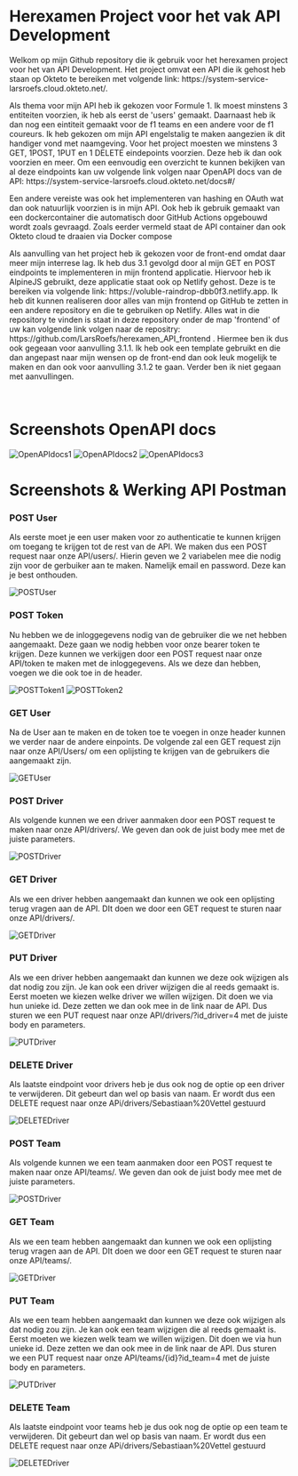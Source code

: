 <h1>Herexamen Project voor het vak API Development</h1>
<p>Welkom op mijn Github repository die ik gebruik voor het herexamen project voor het van API Development. Het project omvat een API die ik gehost heb staan op Okteto te bereiken met volgende link: https://system-service-larsroefs.cloud.okteto.net/.</p>
<p>Als thema voor mijn API heb ik gekozen voor Formule 1. Ik moest minstens 3 entiteiten voorzien, ik heb als eerst de 'users' gemaakt. Daarnaast heb ik dan nog een eintiteit gemaakt voor de f1 teams en een andere voor de f1 coureurs. Ik heb gekozen om mijn API engelstalig te maken aangezien ik dit handiger vond met naamgeving. Voor het project moesten we minstens 3 GET, 1POST, 1PUT en 1 DELETE eindepoints voorzien. Deze heb ik dan ook voorzien en meer. Om een eenvoudig een overzicht te kunnen bekijken van al deze eindpoints kan uw volgende link volgen naar OpenAPI docs van de API: https://system-service-larsroefs.cloud.okteto.net/docs#/</p>
<p>Een andere vereiste was ook het implementeren van hashing en OAuth wat dan ook natuurlijk voorzien is in mijn API. Ook heb ik gebruik gemaakt van een dockercontainer die automatisch door GitHub Actions opgebouwd wordt zoals gevraagd. Zoals eerder vermeld staat de API container dan ook Okteto cloud te draaien via Docker compose</p>
<p>Als aanvulling van het project heb ik gekozen voor de front-end omdat daar meer mijn interrese lag. Ik heb dus 3.1 gevolgd door al mijn GET en POST eindpoints te implementeren in mijn frontend applicatie. Hiervoor heb ik AlpineJS gebruikt, deze applicatie staat ook op Netlify gehost. Deze is te bereiken via volgende link: https://voluble-raindrop-dbb0f3.netlify.app. Ik heb dit kunnen realiseren door alles van mijn frontend op GitHub te zetten in een andere repository en die te gebruiken op Netlify. Alles wat in die repository te vinden is staat in deze repository onder de map 'frontend' of uw kan volgende link volgen naar de repositry: https://github.com/LarsRoefs/herexamen_API_frontend . Hiermee ben ik dus ook gegeaan voor aanvulling 3.1.1. Ik heb ook een template gebruikt en die dan angepast naar mijn wensen op de front-end dan ook leuk mogelijk te maken en dan ook voor aanvulling 3.1.2 te gaan. Verder ben ik niet gegaan met aanvullingen.</p>
<br>
<h1>Screenshots OpenAPI docs</h1>

![OpenAPIdocs1](https://drive.google.com/uc?export=view&id=1njpqlGGowTSTsLIBKxK6iudZFqbwLyPt)
![OpenAPIdocs2](https://drive.google.com/uc?export=view&id=1MPA538JUUWahw2BSUyfnUds9hjs15Juq)
![OpenAPIdocs3](https://drive.google.com/uc?export=view&id=1ISgaDcL97mJPE_9SV3JD7EVMWSH-xube)

<h1>Screenshots & Werking API Postman</h1>
<h3>POST User</h3>
<p>Als eerste moet je een user maken voor zo authenticatie te kunnen krijgen om toegang te krijgen tot de rest van de API. We maken dus een POST request naar onze API/users/. Hierin geven we 2 variabelen mee die nodig zijn voor de gerbuiker aan te maken. Namelijk email en password. Deze kan je best onthouden.</p>

![POSTUser](https://drive.google.com/uc?export=view&id=1bLoafsoAIbz3_Gea4kMClYhJ0e95sa-x)

<h3>POST Token</h3>
<p>Nu hebben we de inloggegevens nodig van de gebruiker die we net hebben aangemaakt. Deze gaan we nodig hebben voor onze bearer token te krijgen. Deze kunnen we verkijgen door een POST request naar onze API/token te maken met de inloggegevens. Als we deze dan hebben, voegen we die ook toe in de header.</p>

![POSTToken1](https://drive.google.com/uc?export=view&id=1UvQkhqlYrqerGyxMpoPyRkeYUAQDvs-v)
![POSTToken2](https://drive.google.com/uc?export=view&id=1FQAUWmmZJzl-0wAHlN_TBSRo3HWu9o8K)

<h3>GET User</h3>
<p>Na de User aan te maken en de token toe te voegen in onze header kunnen we verder naar de andere einpoints. De volgende zal een GET request zijn naar onze API/Users/ om een oplijsting te krijgen van de gebruikers die aangemaakt zijn.</p>

![GETUser](https://drive.google.com/uc?export=view&id=1oe8es3MgcffY0Zh58b0cF2u7z0V54bEK)

<h3>POST Driver</h3>
<p>Als volgende kunnen we een driver aanmaken door een POST request te maken naar onze API/drivers/. We geven dan ook de juist body mee met de juiste parameters.</p>

![POSTDriver](https://drive.google.com/uc?export=view&id=1OrzYOU514G-EyDLiqp_yyRbFJOt_Oej4)

<h3>GET Driver</h3>
<p>Als we een driver hebben aangemaakt dan kunnen we ook een oplijsting terug vragen aan de API. DIt doen we door een GET request te sturen naar onze API/drivers/.</p>

![GETDriver](https://drive.google.com/uc?export=view&id=1oHSkpYfQC5j5NgSvkQCYqLF6JQMzLWqN)

<h3>PUT Driver</h3>
<p>Als we een driver hebben aangemaakt dan kunnen we deze ook wijzigen als dat nodig zou zijn. Je kan ook een driver wijzigen die al reeds gemaakt is. Eerst moeten we kiezen welke driver we willen wijzigen. Dit doen we via hun unieke id. Deze zetten we dan ook mee in de link naar de API. Dus sturen we een PUT request naar onze API/drivers/?id_driver=4 met de juiste body en parameters.</p>

![PUTDriver](https://drive.google.com/uc?export=view&id=1G3hz4uxUIAl64sBqnnDQ-E5fJKmTBeh4)

<h3>DELETE Driver</h3>
<p>Als laatste eindpoint voor drivers heb je dus ook nog de optie op een driver te verwijderen. Dit gebeurt dan wel op basis van naam. Er wordt dus een DELETE request naar onze APi/drivers/Sebastiaan%20Vettel gestuurd</p>

![DELETEDriver](https://drive.google.com/uc?export=view&id=1uXzK_59mt4wusbCWofjmaIiG1epqmHMD)

<h3>POST Team</h3>
<p>Als volgende kunnen we een team aanmaken door een POST request te maken naar onze API/teams/. We geven dan ook de juist body mee met de juiste parameters.</p>

![POSTDriver](https://drive.google.com/uc?export=view&id=1hB3sC1f5k_SHMUcb17ufLexio5QQRKRS)

<h3>GET Team</h3>
<p>Als we een team hebben aangemaakt dan kunnen we ook een oplijsting terug vragen aan de API. DIt doen we door een GET request te sturen naar onze API/teams/.</p>

![GETDriver](https://drive.google.com/uc?export=view&id=1PySk-NgXVh6AC_LUmiXJAun62eqEXxkp)

<h3>PUT Team</h3>
<p>Als we een team hebben aangemaakt dan kunnen we deze ook wijzigen als dat nodig zou zijn. Je kan ook een team wijzigen die al reeds gemaakt is. Eerst moeten we kiezen welk team we willen wijzigen. Dit doen we via hun unieke id. Deze zetten we dan ook mee in de link naar de API. Dus sturen we een PUT request naar onze API/teams/{id}?id_team=4 met de juiste body en parameters.</p>

![PUTDriver](https://drive.google.com/uc?export=view&id=1VncyLzWjH8gdByM2JyE0a8XgChFTYq9m)

<h3>DELETE Team</h3>
<p>Als laatste eindpoint voor teams heb je dus ook nog de optie op een team te verwijderen. Dit gebeurt dan wel op basis van naam. Er wordt dus een DELETE request naar onze APi/drivers/Sebastiaan%20Vettel gestuurd</p>

![DELETEDriver](https://drive.google.com/uc?export=view&id=1RyfB4DxIDzBhbxbm6iKGafgJQ68XUnwD)

